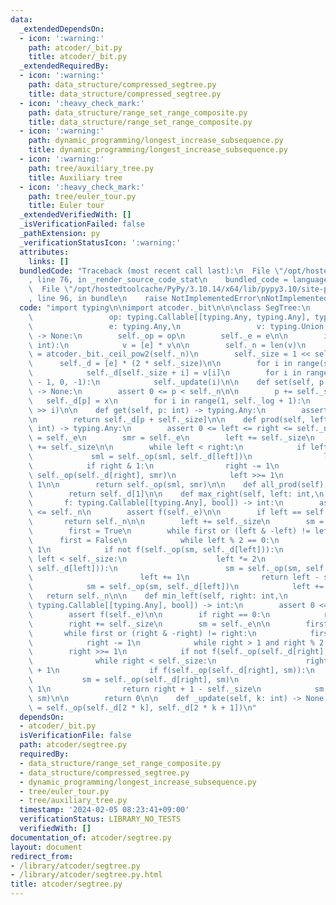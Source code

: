 ```yaml
---
data:
  _extendedDependsOn:
  - icon: ':warning:'
    path: atcoder/_bit.py
    title: atcoder/_bit.py
  _extendedRequiredBy:
  - icon: ':warning:'
    path: data_structure/compressed_segtree.py
    title: data_structure/compressed_segtree.py
  - icon: ':heavy_check_mark:'
    path: data_structure/range_set_range_composite.py
    title: data_structure/range_set_range_composite.py
  - icon: ':warning:'
    path: dynamic_programming/longest_increase_subsequence.py
    title: dynamic_programming/longest_increase_subsequence.py
  - icon: ':warning:'
    path: tree/auxiliary_tree.py
    title: Auxiliary tree
  - icon: ':heavy_check_mark:'
    path: tree/euler_tour.py
    title: Euler tour
  _extendedVerifiedWith: []
  _isVerificationFailed: false
  _pathExtension: py
  _verificationStatusIcon: ':warning:'
  attributes:
    links: []
  bundledCode: "Traceback (most recent call last):\n  File \"/opt/hostedtoolcache/PyPy/3.10.14/x64/lib/pypy3.10/site-packages/onlinejudge_verify/documentation/build.py\"\
    , line 76, in _render_source_code_stat\n    bundled_code = language.bundle(\n\
    \  File \"/opt/hostedtoolcache/PyPy/3.10.14/x64/lib/pypy3.10/site-packages/onlinejudge_verify/languages/python.py\"\
    , line 96, in bundle\n    raise NotImplementedError\nNotImplementedError\n"
  code: "import typing\n\nimport atcoder._bit\n\n\nclass SegTree:\n    def __init__(self,\n\
    \                 op: typing.Callable[[typing.Any, typing.Any], typing.Any],\n\
    \                 e: typing.Any,\n                 v: typing.Union[int, typing.List[typing.Any]])\
    \ -> None:\n        self._op = op\n        self._e = e\n\n        if isinstance(v,\
    \ int):\n            v = [e] * v\n\n        self._n = len(v)\n        self._log\
    \ = atcoder._bit._ceil_pow2(self._n)\n        self._size = 1 << self._log\n  \
    \      self._d = [e] * (2 * self._size)\n\n        for i in range(self._n):\n\
    \            self._d[self._size + i] = v[i]\n        for i in range(self._size\
    \ - 1, 0, -1):\n            self._update(i)\n\n    def set(self, p: int, x: typing.Any)\
    \ -> None:\n        assert 0 <= p < self._n\n\n        p += self._size\n     \
    \   self._d[p] = x\n        for i in range(1, self._log + 1):\n            self._update(p\
    \ >> i)\n\n    def get(self, p: int) -> typing.Any:\n        assert 0 <= p < self._n\n\
    \n        return self._d[p + self._size]\n\n    def prod(self, left: int, right:\
    \ int) -> typing.Any:\n        assert 0 <= left <= right <= self._n\n        sml\
    \ = self._e\n        smr = self._e\n        left += self._size\n        right\
    \ += self._size\n\n        while left < right:\n            if left & 1:\n   \
    \             sml = self._op(sml, self._d[left])\n                left += 1\n\
    \            if right & 1:\n                right -= 1\n                smr =\
    \ self._op(self._d[right], smr)\n            left >>= 1\n            right >>=\
    \ 1\n\n        return self._op(sml, smr)\n\n    def all_prod(self) -> typing.Any:\n\
    \        return self._d[1]\n\n    def max_right(self, left: int,\n           \
    \       f: typing.Callable[[typing.Any], bool]) -> int:\n        assert 0 <= left\
    \ <= self._n\n        assert f(self._e)\n\n        if left == self._n:\n     \
    \       return self._n\n\n        left += self._size\n        sm = self._e\n\n\
    \        first = True\n        while first or (left & -left) != left:\n      \
    \      first = False\n            while left % 2 == 0:\n                left >>=\
    \ 1\n            if not f(self._op(sm, self._d[left])):\n                while\
    \ left < self._size:\n                    left *= 2\n                    if f(self._op(sm,\
    \ self._d[left])):\n                        sm = self._op(sm, self._d[left])\n\
    \                        left += 1\n                return left - self._size\n\
    \            sm = self._op(sm, self._d[left])\n            left += 1\n\n     \
    \   return self._n\n\n    def min_left(self, right: int,\n                 f:\
    \ typing.Callable[[typing.Any], bool]) -> int:\n        assert 0 <= right <= self._n\n\
    \        assert f(self._e)\n\n        if right == 0:\n            return 0\n\n\
    \        right += self._size\n        sm = self._e\n\n        first = True\n \
    \       while first or (right & -right) != right:\n            first = False\n\
    \            right -= 1\n            while right > 1 and right % 2:\n        \
    \        right >>= 1\n            if not f(self._op(self._d[right], sm)):\n  \
    \              while right < self._size:\n                    right = 2 * right\
    \ + 1\n                    if f(self._op(self._d[right], sm)):\n             \
    \           sm = self._op(self._d[right], sm)\n                        right -=\
    \ 1\n                return right + 1 - self._size\n            sm = self._op(self._d[right],\
    \ sm)\n\n        return 0\n\n    def _update(self, k: int) -> None:\n        self._d[k]\
    \ = self._op(self._d[2 * k], self._d[2 * k + 1])\n"
  dependsOn:
  - atcoder/_bit.py
  isVerificationFile: false
  path: atcoder/segtree.py
  requiredBy:
  - data_structure/range_set_range_composite.py
  - data_structure/compressed_segtree.py
  - dynamic_programming/longest_increase_subsequence.py
  - tree/euler_tour.py
  - tree/auxiliary_tree.py
  timestamp: '2024-02-05 08:23:41+09:00'
  verificationStatus: LIBRARY_NO_TESTS
  verifiedWith: []
documentation_of: atcoder/segtree.py
layout: document
redirect_from:
- /library/atcoder/segtree.py
- /library/atcoder/segtree.py.html
title: atcoder/segtree.py
---
```

